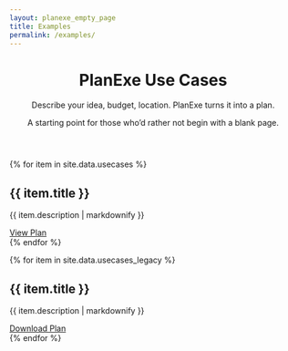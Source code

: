 ```yaml
---
layout: planexe_empty_page
title: Examples
permalink: /examples/
---
```


<header class="post-header planexe-usecases-header">
<h1 class="post-title">PlanExe Use Cases</h1>
<div class="header-description">
    <p class="subtitle">Describe your idea, budget, location. PlanExe turns it into a plan.</p>
    <p class="description">A starting point for those who’d rather not begin with a blank page.</p>
</div>
</header>

{% for item in site.data.usecases %}
<div class="use-case-card">
<h2>{{ item.title }}</h2>
<p>{{ item.description | markdownify }}</p>
<a class="use-case-card-arrow-link" href="../{{ item.report_link }}">View Plan</a>
</div>
{% endfor %}


{% for item in site.data.usecases_legacy %}
<div class="use-case-card">
<h2>{{ item.title }}</h2>
<p>{{ item.description | markdownify }}</p>
<a href="{{ item.download_link }}">Download Plan</a>
</div>
{% endfor %}
